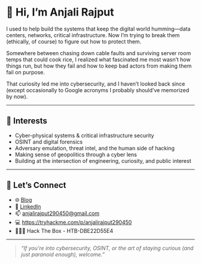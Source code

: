 # 👋 Hi, I’m Anjali Rajput

I used to help build the systems that keep the digital world humming—data centers, networks, critical infrastructure. Now I’m trying to break them (ethically, of course) to figure out how to protect them.

Somewhere between chasing down cable faults and surviving server room temps that could cook rice, I realized what fascinated me most wasn’t how things run, but how they fail and how to keep bad actors from making them fail on purpose.

That curiosity led me into cybersecurity, and I haven’t looked back since (except occasionally to Google acronyms I probably should’ve memorized by now).

---

## 🧠 Interests

- Cyber-physical systems & critical infrastructure security  
- OSINT and digital forensics  
- Adversary emulation, threat intel, and the human side of hacking  
- Making sense of geopolitics through a cyber lens  
- Building at the intersection of engineering, curiosity, and public interest

---

## 💬 Let’s Connect

- 🌐 [Blog](https://logwithanjali.blogspot.com)  
- 🔗 [LinkedIn]([https://www.linkedin.com/in/anjali-rajput-4a50b535a])  
- 📫 anjalirajput290450@gmail.com
- 💻 https://tryhackme.com/p/anjalirajput290450
- 👩🏻‍💻 Hack The Box - HTB-DBE22D55E4

---

> *“If you're into cybersecurity, OSINT, or the art of staying curious (and just paranoid enough), welcome.”*
